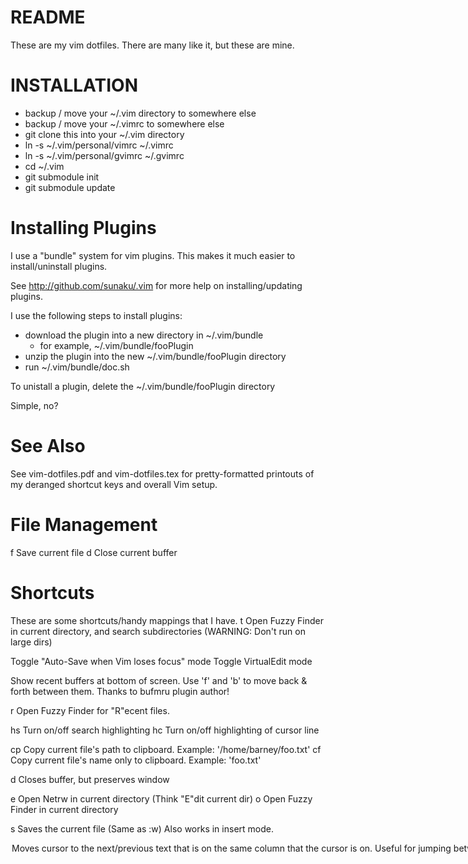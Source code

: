 # README

These are my vim dotfiles.  There are many like it, but these are mine.

# INSTALLATION

  - backup / move your ~/.vim directory to somewhere else
  - backup / move your ~/.vimrc to somewhere else
  - git clone this into your ~/.vim directory
  - ln -s ~/.vim/personal/vimrc ~/.vimrc
  - ln -s ~/.vim/personal/gvimrc ~/.gvimrc
  - cd ~/.vim
  - git submodule init
  - git submodule update


# Installing Plugins

I use a "bundle" system for vim plugins.  This makes it much
easier to install/uninstall plugins.

See http://github.com/sunaku/.vim for more help on installing/updating plugins.

I use the following steps to install plugins:

  - download the plugin into a new directory in ~/.vim/bundle
    - for example, ~/.vim/bundle/fooPlugin
  - unzip the plugin into the new ~/.vim/bundle/fooPlugin directory
  - run ~/.vim/bundle/doc.sh

To unistall a plugin, delete the ~/.vim/bundle/fooPlugin directory

Simple, no?

# See Also #

See vim-dotfiles.pdf and vim-dotfiles.tex for pretty-formatted
printouts of my deranged shortcut keys and overall Vim setup.


# File Management #

 <leader>f     Save current file
 <leader>d     Close current buffer

# Shortcuts #

These are some shortcuts/handy mappings that I have.
<leader>t  Open Fuzzy Finder in current directory, and search
           subdirectories (WARNING: Don't run on large dirs)

<F6>       Toggle "Auto-Save when Vim loses focus" mode
<F10>      Toggle VirtualEdit mode

<Space>    Show recent buffers at bottom of screen.
           Use 'f' and 'b' to move back & forth between them.
           Thanks to bufmru plugin author!

<leader>r  Open Fuzzy Finder for "R"ecent files.

<leader>hs Turn on/off search highlighting
<leader>hc Turn on/off highlighting of cursor line

<leader>cp Copy current file's path to clipboard.  Example: '/home/barney/foo.txt'
<leader>cf Copy current file's name only to clipboard.  Example: 'foo.txt'

<leader>d
<F4>       Closes buffer, but preserves window

<leader>e  Open Netrw in current directory (Think "E"dit current dir)
<leader>o  Open Fuzzy Finder in current directory

<leader>s
<Cmd-S>    Saves the current file (Same as :w)
           Also works in insert mode.

<Option Up/Down>
<Alt Up/Down>
            Moves cursor to the next/previous text that is on the same column
            that the cursor is on.  Useful for jumping between if / then and
            function definitions

<Tab>       Complete search, OR uses Vimsnippets plugin :-)

<leader>f   Interactive search.  Prompts for search, then lists occurrences,
            and lets you select which one you want to jump to.

<leader>*   list occurrences of word under cursor
            (Think "*")

<F2>        Open BufExplorer to see list of open buffers
            Uses modified version of BufExplorer.
            Press 'w' to open buffer in a new split window

<F9>        Open 'qbuf' menu, yet another buffer manager

<F1>        Open Netrw (vim's file browser) in the current directory
            of the file that you're viewing.

            Handy netrw commands:

            mf - Mark the file that the cursor is on
            me - Open all marked files

            - (dash) Go up one directory
            u Go to previous directory

            i Display more/less information about files
            s Sort files differently
            r reverse sort

<leader>id  Inserts the current date in MM/DD/YYYY format
<leader>nw  Same as above, except with the weekday after it. ex: 12/01/2009 - Saturday
<leader>it  Inserts the current date in MM/DD/YYYY format, followed by the time

# XML Tidy

<leader>xc  Check XML syntax using tidy.  Requires tidy to be installed
<leader>xx  Check XML syntax, and if good, replace existing file
            with output from tidy

# Window Navigation / Management

 Ctrl K     Move cursor up one window
 Ctrl J     Move cursor down one window
 Ctrl L     Move cursor right one window
 Ctrl H     Move cursor left one window

 <leader>1  Close all windows except current one
 <leader>2  Split window
 <leader>3  Split window vertically

 <leader>0  Close current window
 <leader>w  Close current window

 <leader>m         "Maximize" the current window (Really it only opens it in a new Tab)
 <Ctrl-W Ctrl+O>   Maximize the current window in the current tab.  Press <Ctrl+W Ctrl+O> again
                  to restore the windows to their previous state

# NERD Commenter

 <leader>ci      Comment / Uncomment line(s)
 <leader>cu      UN-comment line(s)
 <leader>cl      Comment lines

# Source Control

(From VCSCommand.vim)

 <leader>nvc     Commit current file
 <leader>nvd     Diff current file w/repository version
 <leader>nvv     VimDiff current file w/repository version

# Find Files

 <leader>sf
 or
 :Rgrep          Recursive grep that finds stuff in subfolders
 <C-Down>        Go to next search result (:cn)
 <C-Up>          Go to previous search result (:cp)


# Color Schemes

Favorite color schemes:

:colo moria
:colo vividchalk
:colo skittles_dark
:colo vibrantink

New Color Schemes:
:colo molokai
:colo darkburn
:colo darkZ

# Less Used

<C-N>   Go to next buffer (:bn)
<C-P>   Go to previous buffer (:bn)
